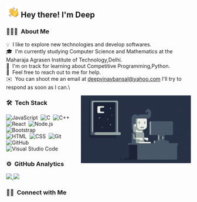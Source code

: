 <img alt="Night Coding" src="./assets/Hand%20Wave.gif" width='40' align="left"/><h2>Hey there! I'm Deep</h2>

### 👨🏻‍💻 &nbsp;About Me

💡 &nbsp;I like to explore new technologies and develop softwares.\
🎓 &nbsp;I'm currently studying Computer Science and Mathematics at the Maharaja Agrasen Institute of Technology,Delhi.\
🌱 &nbsp;I'm on track for learning about Competitive Programming,Python.\
💬 &nbsp;Feel free to reach out to me for help.\
✉️ &nbsp;You can shoot me an email at deepvinaybansal@yahoo.com I'll try to respond as soon as I can.\

<img alt="Night Coding" src="./assets/Night-Coding.gif" align="right"/>

### 🛠 &nbsp;Tech Stack

![JavaScript](https://img.shields.io/badge/-JavaScript-05122A?style=flat&logo=javascript)&nbsp;
![C](https://img.shields.io/badge/-C-05122A?style=flat&logo=C&logoColor=A8B9CC)&nbsp;
![C++](https://img.shields.io/badge/-C++-05122A?style=flat&logo=C%2B%2B&logoColor=00599C)&nbsp;
![React](https://img.shields.io/badge/-React-05122A?style=flat&logo=react)&nbsp;
![Node.js](https://img.shields.io/badge/-Node.js-05122A?style=flat&logo=node.js)&nbsp;
![Bootstrap](https://img.shields.io/badge/-Bootstrap-05122A?style=flat&logo=bootstrap&logoColor=563D7C)\
![HTML](https://img.shields.io/badge/-HTML-05122A?style=flat&logo=HTML5)&nbsp;
![CSS](https://img.shields.io/badge/-CSS-05122A?style=flat&logo=CSS3&logoColor=1572B6)&nbsp;
![Git](https://img.shields.io/badge/-Git-05122A?style=flat&logo=git)&nbsp;
![GitHub](https://img.shields.io/badge/-GitHub-05122A?style=flat&logo=github)&nbsp;
![Visual Studio Code](https://img.shields.io/badge/-Visual%20Studio%20Code-05122A?style=flat&logo=visual-studio-code&logoColor=007ACC)&nbsp;

### ⚙️ &nbsp;GitHub Analytics

<p align="left">
<a href="https://github.com/deep-bansal">
  <img height="180em" src="https://github-readme-stats-eight-theta.vercel.app/api?username=deep-bansal&show_icons=true&theme=algolia&include_all_commits=true&count_private=true"/>
  <img height="180em" src="https://github-readme-stats-eight-theta.vercel.app/api/top-langs/?username=deep-bansal&layout=compact&langs_count=8&theme=algolia"/>
</a>
</p>

### 🤝🏻 &nbsp;Connect with Me

<!-- <p align="center">
<a href="https://linkedin.com/in/deep-bansal"><img src="https://img.shields.io/badge/-Aditya%20Vikram%20Singh-0077B5?style=flat&logo=Linkedin&logoColor=white"/></a>
<a href="mailto:deepvinaybansal@yahoo.com"><img src="https://img.shields.io/badge/-avsingh@umass.edu-D14836?style=flat&logo=Gmail&logoColor=white"/></a>
<a href="https://www.instagram.com/deep__bansal_/"><img src="https://img.shields.io/badge/-@adityavs__-E4405F?style=flat&logo=Instagram&logoColor=white"/></a>
</p> -->
